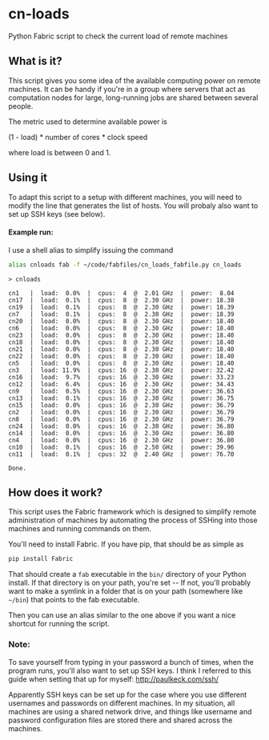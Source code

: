 cn-loads
========

Python Fabric script to check the current load of remote machines


## What is it?

This script gives you some idea of the available computing power
on remote machines. It can be handy if you're in a group where
servers that act as computation nodes for large, long-running
jobs are shared between several people.

The metric used to determine available power is

(1 - load) * number of cores * clock speed

where load is between 0 and 1.

## Using it

To adapt this script to a setup with different machines, you 
will need to modify the line that generates the list of hosts.
You will probaly also want to set up SSH keys (see below).


#### Example run:

I use a shell alias to simplify issuing the command
```bash
alias cnloads fab -f ~/code/fabfiles/cn_loads_fabfile.py cn_loads
```

```
> cnloads

cn1   |  load:  0.0%  |  cpus:  4  @  2.01 GHz  |  power:  8.04
cn17  |  load:  0.1%  |  cpus:  8  @  2.30 GHz  |  power: 18.38
cn19  |  load:  0.1%  |  cpus:  8  @  2.30 GHz  |  power: 18.39
cn7   |  load:  0.1%  |  cpus:  8  @  2.30 GHz  |  power: 18.39
cn20  |  load:  0.0%  |  cpus:  8  @  2.30 GHz  |  power: 18.40
cn6   |  load:  0.0%  |  cpus:  8  @  2.30 GHz  |  power: 18.40
cn23  |  load:  0.0%  |  cpus:  8  @  2.30 GHz  |  power: 18.40
cn18  |  load:  0.0%  |  cpus:  8  @  2.30 GHz  |  power: 18.40
cn21  |  load:  0.0%  |  cpus:  8  @  2.30 GHz  |  power: 18.40
cn22  |  load:  0.0%  |  cpus:  8  @  2.30 GHz  |  power: 18.40
cn5   |  load:  0.0%  |  cpus:  8  @  2.30 GHz  |  power: 18.40
cn3   |  load: 11.9%  |  cpus: 16  @  2.30 GHz  |  power: 32.42
cn16  |  load:  9.7%  |  cpus: 16  @  2.30 GHz  |  power: 33.23
cn12  |  load:  6.4%  |  cpus: 16  @  2.30 GHz  |  power: 34.43
cn9   |  load:  0.5%  |  cpus: 16  @  2.30 GHz  |  power: 36.63
cn13  |  load:  0.1%  |  cpus: 16  @  2.30 GHz  |  power: 36.75
cn15  |  load:  0.0%  |  cpus: 16  @  2.30 GHz  |  power: 36.79
cn2   |  load:  0.0%  |  cpus: 16  @  2.30 GHz  |  power: 36.79
cn8   |  load:  0.0%  |  cpus: 16  @  2.30 GHz  |  power: 36.79
cn24  |  load:  0.0%  |  cpus: 16  @  2.30 GHz  |  power: 36.80
cn14  |  load:  0.0%  |  cpus: 16  @  2.30 GHz  |  power: 36.80
cn4   |  load:  0.0%  |  cpus: 16  @  2.30 GHz  |  power: 36.80
cn10  |  load:  0.1%  |  cpus: 16  @  2.50 GHz  |  power: 39.96
cn11  |  load:  0.1%  |  cpus: 32  @  2.40 GHz  |  power: 76.70

Done.
```

## How does it work?

This script uses the Fabric framework which is designed to simplify 
remote administration of machines by automating the process of SSHing
into those machines and running commands on them.

You'll need to install Fabric. If you have pip, that should be as
simple as


```bash
pip install Fabric
```

That should create a `fab` executable in the `bin/` directory of your
Python install. If that directory is on your path, you're set -- If
not, you'll probably want to make a symlink in a folder that is on
your path (somewhere like `~/bin`) that points to the fab executable.

Then you can use an alias similar to the one above if you want a nice
shortcut for running the script.

### Note:

To save yourself from typing in your password a bunch of times, when
the program runs, you'll also want to set up SSH keys. I think I 
referred to this guide when setting that up for myself: 
http://paulkeck.com/ssh/

Apparently SSH keys can be set up for the case where you use different
usernames and passwords on different machines. In my situation, all
machines are using a shared network drive, and things like username 
and password configuration files are stored there and shared across
the machines. 
